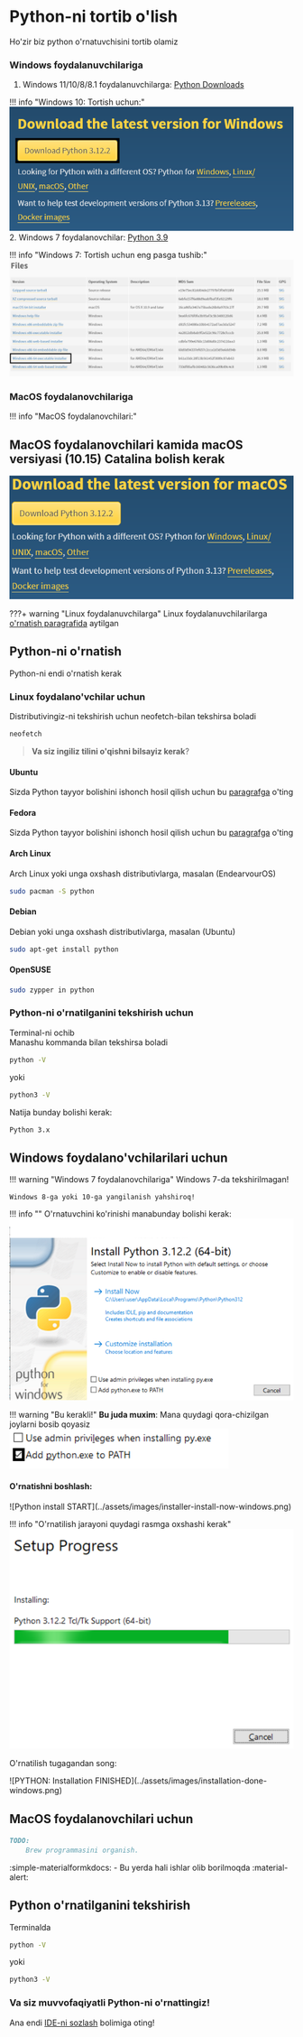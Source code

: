 # Python-ni tortib o'lish

Ho'zir biz python o'rnatuvchisini tortib olamiz

### Windows foydalanuvchilariga
1. Windows 11/10/8/8.1 foydalanuvchilarga: [Python Downloads](https://www.python.org/downloads)

!!! info "Windows 10: Tortish uchun:"
    ![Python Windows 11/10/8.1/8](../assets/images/windows-10-users.png)
2. Windows 7 foydalanovchilar: [Python 3.9](https://www.python.org/downloads/release/python-390)

!!! info "Windows 7: Tortish uchun eng pasga tushib:"
    ![Python Windows 7-ga tortish rasmi](../assets/images/windows-7-users.png)

### MacOS foydalanovchilariga
!!! info "MacOS foydalanovchilari:"
    <h2> MacOS foydalanovchilari kamida macOS versiyasi (10.15) Catalina bolish kerak </h2>
    ![Python MacOS-ga](../assets/images/macos-users.png)

???+ warning "Linux foydalanuvchilarga"
    Linux foydalanuvchilarilarga [o'rnatish paragrafida](#python-ni-ornatish) aytilgan

## Python-ni o'rnatish
Python-ni endi o'rnatish kerak

### Linux foydalano'vchilar uchun
Distributivingiz-ni tekshirish uchun neofetch-bilan tekshirsa boladi
```bash
neofetch
```
> **Va siz ingiliz tilini o'qishni bilsayiz kerak**?

#### Ubuntu
Sizda Python tayyor bolishini ishonch hosil qilish uchun bu [paragrafga](#python-ni-ornatilganini-tekshirish-uchun) o'ting

#### Fedora
Sizda Python tayyor bolishini ishonch hosil qilish uchun bu [paragrafga](#python-ni-ornatilganini-tekshirish-uchun) o'ting

#### Arch Linux
Arch Linux yoki unga oxshash distributivlarga, masalan (EndearvourOS)
```bash
sudo pacman -S python
```

#### Debian
Debian yoki unga oxshash distributivlarga, masalan (Ubuntu)
```bash
sudo apt-get install python
```

#### OpenSUSE
```bash
sudo zypper in python
```

### Python-ni o'rnatilganini tekshirish uchun
Terminal-ni ochib<br>
Manashu kommanda bilan tekshirsa boladi
```bash
python -V
```
yoki
```bash
python3 -V
```
Natija bunday bolishi kerak:
```bash
Python 3.x
```

## Windows foydalano'vchilarilari uchun

!!! warning "Windows 7 foydalanovchilariga"
    Windows 7-da tekshirilmagan!

    Windows 8-ga yoki 10-ga yangilanish yahshiroq!

!!! info ""
    O'rnatuvchini ko'rinishi manabunday bolishi kerak:
    ![Python installer START](../assets/images/installer-look-windows.png)

!!! warning "Bu kerakli!"
    **Bu juda muxim**: Mana quydagi qora-chizilgan joylarni bosib qoyasiz<br>
    ![Python REQUIRED checks](../assets/images/installer-checks-windows.png)

<h4>O'rnatishni boshlash:</h4>
![Python install START](../assets/images/installer-install-now-windows.png)

!!! info "O'rnatilish jarayoni quydagi rasmga oxshashi kerak"
    ![Python Installation Proccess](../assets/images/installation-install-progress-windows.png)

<p>O'rnatilish tugagandan song:</p>
![PYTHON: Installation FINISHED](../assets/images/installation-done-windows.png)

## MacOS foydalanovchilari uchun
```markdown hl_lines="2" linenums="1"
TODO:
    Brew programmasini organish.
```
:simple-materialformkdocs: - Bu yerda hali ishlar olib borilmoqda :material-alert:

## Python o'rnatilganini tekshirish
Terminalda
```bash
python -V
```
yoki
```bash
python3 -V
```


### Va siz muvvofaqiyatli Python-ni o'rnattingiz!
Ana endi [IDE-ni sozlash](installing-ide.md#integrirovon-dasturlash-muhitni-ornatish) bolimiga oting!
